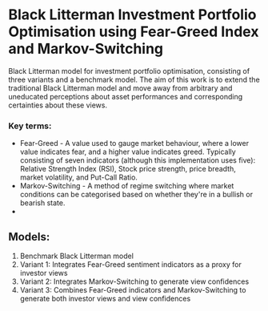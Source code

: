 # Black Litterman Investment Portfolio Optimisation using Fear-Greed Index and Markov-Switching

Black Litterman model for investment portfolio optimisation, consisting of three variants and a benchmark model. The aim of this work is to extend the traditional Black Litterman model and move away from arbitrary and uneducated perceptions about asset performances and corresponding certainties about these views.

### Key terms:
<ul>
    <li> Fear-Greed - A value used to gauge market behaviour, where a lower value indicates fear, and a higher value indicates greed. Typically consisting of seven indicators (although this implementation uses five): Relative Strength Index (RSI), Stock price strength, price breadth, market volatility, and Put-Call Ratio.
    <li> Markov-Switching - A method of regime switching where market conditions can be categorised based on whether they're in a bullish or bearish state.
    <li>
</ul>

## Models:
<ol>
  <li> Benchmark Black Litterman model
  <li> Variant 1: Integrates Fear-Greed sentiment indicators as a proxy for investor views
  <li> Variant 2: Integrates Markov-Switching to generate view confidences
  <li> Variant 3: Combines Fear-Greed indicators and Markov-Switching to generate both investor views and view confidences
</ol>